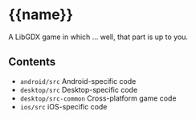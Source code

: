 # {{name}}

A LibGDX game in which ... well, that part is up to you.

## Contents

* `android/src` Android-specific code
* `desktop/src` Desktop-specific code
* `desktop/src-common` Cross-platform game code
* `ios/src` iOS-specific code
